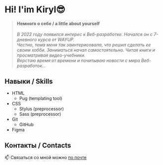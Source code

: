 # Hi! I'im Kiryl😎


> #### Немного о себе / a little about yourself 
> _В 2022 году появился интерес к Веб-разработке. Начался он с 7-дневного курса от WAYUP.  
> Честно, тема меня так заинтерисовала, что решил сделать ее своим хобби. 
> Заниматься начал самостоятельно. Читая книги и просматривая видео-учебники.   
> Верстаю время от времени и почитываю новости с мира Веб-разработок..._


## Навыки / Skills
* HTML
  * Pug (templating tool)
* CSS
  * Stylus (preprocessor)
  * Sass (preprocessor)
* Git
  * GitHub
* Figma

  
## Контакты / Contacts
📫 Связаться со мной можно [по почте](https://KurtsouKiryl@outlook.com)


<!---
ssnaip8e/ssnaip8e is a ✨ special ✨ repository because its `README.md` (this file) appears on your GitHub profile.
You can click the Preview link to take a look at your changes.
--->
